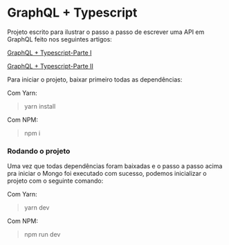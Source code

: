# GraphQL + Typescript

Projeto escrito para ilustrar o passo a passo de escrever uma API em GraphQL feito nos seguintes artigos:

[GraphQL + Typescript-Parte I](https://medium.com/beyondtest/graphql-typescript-parte-i-bd8ef114b9fe)

[GraphQL + Typescript-Parte II](https://medium.com/beyondtest/graphql-typescript-parte-ii-2b53583c365e)

Para iniciar o projeto, baixar primeiro todas as dependências:

Com Yarn:

> yarn install

Com NPM:

> npm i

### Rodando o projeto

Uma vez que todas dependências foram baixadas e o passo a passo acima pra iniciar o Mongo foi executado com sucesso, podemos inicializar o projeto com o seguinte comando:

Com Yarn:

> yarn dev

Com NPM:

> npm run dev

